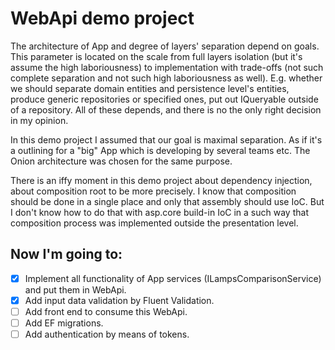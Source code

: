 # WebApi demo project

The architecture of App and degree of layers' separation depend on goals. This parameter is located on the scale 
from full layers isolation (but it's assume the high laboriousness) to implementation with trade-offs 
(not such complete separation and not such high laboriousness as well).
E.g. whether we should separate domain entities and persistence level's entities, produce generic repositories or 
specified ones, put out IQueryable outside of a repository. All of these depends, and there is no the only right 
decision in my opinion.

In this demo project I assumed that our goal is maximal separation. As if it's a outlining for a "big" App
which is developing by several teams etc. The Onion architecture was chosen for the same purpose.

There is an iffy moment in this demo project about dependency injection, about composition root to be more
precisely. I know that composition should be done in a single place and only that assembly should use IoC.
But I don't know how to do that with asp.core build-in IoC in a such way that composition process was 
implemented outside the presentation level.

## Now I'm going to:

- [x] Implement all functionality of App services (ILampsComparisonService) and put them in WebApi.
- [x] Add input data validation by Fluent Validation.
- [ ] Add front end to consume this WebApi.
- [ ] Add EF migrations.
- [ ] Add authentication by means of tokens.
